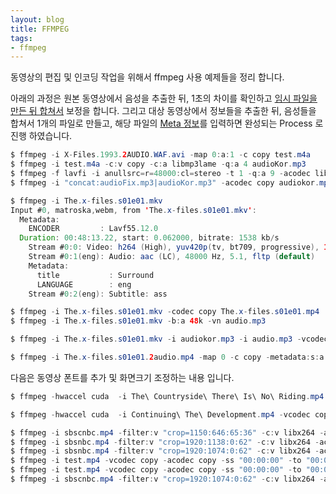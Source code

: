 ```yaml
---
layout: blog
title: FFMPEG
tags:
- ffmpeg
---
```


동영상의 편집 및 인코딩 작업을 위해서 ffmpeg 사용 예제들을 정리 합니다.

아래의 과정은 원본 동영상에서 음성을 추출한 뒤, 1초의 차이를 확인하고 [임시 파일을 만든 뒤 합쳐서](https://stackoverflow.com/questions/5276253/create-a-silent-mp3-from-the-command-line) 보정을 합니다. 그리고 대상 동영상에서 정보들을 추출한 뒤, 음성들을 합쳐서 1개의 파일로 만들고, 해당 파일의 [Meta 정보](https://superuser.com/questions/834244/how-do-i-name-an-audio-track-with-ffmpeg)를 입력하면 완성되는 Process 로 진행 하였습니다.

```java
$ ffmpeg -i X-Files.1993.2AUDIO.WAF.avi -map 0:a:1 -c copy test.m4a
$ ffmpeg -i test.m4a -c:v copy -c:a libmp3lame -q:a 4 audioKor.mp3
$ ffmpeg -f lavfi -i anullsrc=r=48000:cl=stereo -t 1 -q:a 9 -acodec libmp3lame audioFix.mp3
$ ffmpeg -i "concat:audioFix.mp3|audioKor.mp3" -acodec copy audiokor.mp3

$ ffmpeg -i The.x-files.s01e01.mkv
Input #0, matroska,webm, from 'The.x-files.s01e01.mkv':
  Metadata:
    ENCODER         : Lavf55.12.0
  Duration: 00:48:13.22, start: 0.062000, bitrate: 1538 kb/s
    Stream #0:0: Video: h264 (High), yuv420p(tv, bt709, progressive), 1280x720, SAR 1:1 DAR 16:9, 23.98 fps, 23.98 tbr, 1k tbn, 47.95 tbc (default)
    Stream #0:1(eng): Audio: aac (LC), 48000 Hz, 5.1, fltp (default)
    Metadata:
      title           : Surround
      LANGUAGE        : eng
    Stream #0:2(eng): Subtitle: ass

$ ffmpeg -i The.x-files.s01e01.mkv -codec copy The.x-files.s01e01.mp4
$ ffmpeg -i The.x-files.s01e01.mkv -b:a 48k -vn audio.mp3

$ ffmpeg -i The.x-files.s01e01.mkv -i audiokor.mp3 -i audio.mp3 -vcodec copy -acodec copy -copyinkf -map 0:v:0 -map 1:a:0 -map 2:a:0 -shortest The.x-files.s01e01.2audio.mp4

$ ffmpeg -i The.x-files.s01e01.2audio.mp4 -map 0 -c copy -metadata:s:a:0 title="One" -metafata:s:a:1 title="Two" -metadata:s:a:0 language=kor -metadata:s:a:1 language=eng The.x-files.s01e01.2audio.mp4
```

다음은 동영상 폰트를 추가 및 화면크기 조정하는 내용 입니다.

```java
$ ffmpeg -hwaccel cuda  -i The\ Countryside\ There\ Is\ No\ Riding.mp4 -vf "subtitles=Riding.srt:force_style='D2Coding,Fontsize=30'" -c:v libx264 -c:a aac test.mp4

$ ffmpeg -hwaccel cuda  -i Continuing\ The\ Development.mp4 -vcodec copy -acodec copy -ss "01:59:17" -to "02:30:13" test.mp4

$ ffmpeg -i sbscnbc.mp4 -filter:v "crop=1150:646:65:36" -c:v libx264 -acodec copy test.mp4
$ ffmpeg -i sbsnbc.mp4 -filter:v "crop=1920:1138:0:62" -c:v libx264 -acodec copy test.mp4
$ ffmpeg -i sbsnbc.mp4 -filter:v "crop=1920:1074:0:62" -c:v libx264 -acodec copy test.mp4
$ ffmpeg -i test.mp4 -vcodec copy -acodec copy -ss "00:00:00" -to "00:03:07" test2.mp4
$ ffmpeg -i test.mp4 -vcodec copy -acodec copy -ss "00:00:00" -to "00:03:07" test2.mp4
$ ffmpeg -i sbscnbc.mp4 -filter:v "crop=1920:1074:0:62" -c:v libx264 -acodec copy test.mp4
```